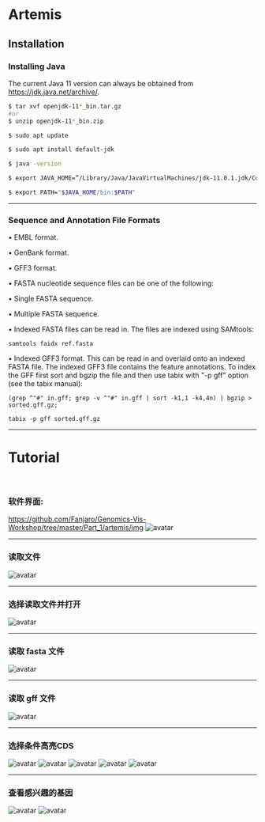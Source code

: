 # Artemis

## Installation 

### Installing Java
The current Java 11 version can always be obtained from https://jdk.java.net/archive/. 

```sh
$ tar xvf openjdk-11*_bin.tar.gz
#or
$ unzip openjdk-11*_bin.zip

$ sudo apt update

$ sudo apt install default-jdk

$ java -version

$ export JAVA_HOME=”/Library/Java/JavaVirtualMachines/jdk-11.0.1.jdk/Contents/Home”

$ export PATH="$JAVA_HOME/bin:$PATH"
```
---


### Sequence and Annotation File Formats

•     EMBL format.
 
•     GenBank format.
 
•     GFF3 format. 
 
•     FASTA nucleotide sequence files can be one of the following:
 
•      Single FASTA sequence.
 
•      Multiple FASTA sequence. 
 
•      Indexed FASTA files can be read in. The files are indexed using SAMtools:

```
samtools faidx ref.fasta
```

•     Indexed GFF3 format. This can be read in and overlaid onto an indexed FASTA file. The indexed GFF3 file contains the feature annotations. To index the GFF first sort and bgzip the file and then use tabix with "-p gff" option (see the tabix manual):
 ```
(grep ^"#" in.gff; grep -v ^"#" in.gff | sort -k1,1 -k4,4n) | bgzip >
sorted.gff.gz;
 ```
 ```
tabix -p gff sorted.gff.gz
 ```
 ---
# Tutorial
<br>

### 软件界面:

https://github.com/Fanjaro/Genomics-Vis-Workshop/tree/master/Part_1/artemis/img
![avatar](img/artemis_splash.png)
<hr>

### 读取文件
![avatar](img/artemis_cdspred0.png)
<hr>

### 选择读取文件并打开
![avatar](img/artemis_files.png)
<hr>

### 读取 fasta 文件
![avatar](img/artemis_loaded_seq.png)
<hr>

### 读取 gff 文件
![avatar](img/artemis_loaded_contigs.png)
<hr>

### 选择条件高亮CDS
![avatar](img/artemis_orf0.png)
![avatar](img/artemis_orf1.png)
![avatar](img/artemis_orf2.png)
![avatar](img/artemis_orf3.png)
![avatar](img/artemis_orf4.png)
<hr>

### 查看感兴趣的基因
![avatar](img/artemis_orf5.png)
![avatar](img/artemis_orf6.png)